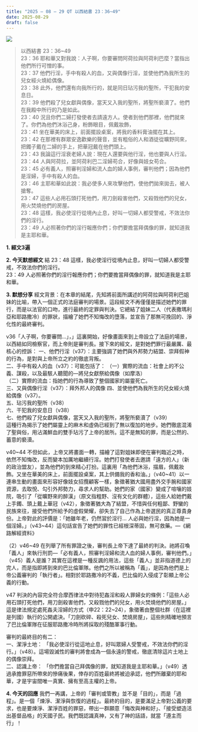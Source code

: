 ```yaml
---
title: "2025 – 08 – 29 QT 以西結書 23：36~49"
date: 2025-08-29
draft: false
---
```


![](/images/qt.jpg)
> 以西結書 23：36~49  
> 23：36 耶和華又對我說：人子啊，你要審問阿荷拉與阿荷利巴麼？當指出他們所行可憎的事。  
> 23：37 他們行淫，手中有殺人的血，又與偶像行淫，並使他們為我所生的兒女經火燒給偶像。  
> 23：38 此外，他們還有向我所行的，就是同日玷污我的聖所，干犯我的安息日。  
> 23：39 他們殺了兒女獻與偶像，當天又入我的聖所，將聖所褻瀆了。他們在我殿中所行的乃是如此。  
> 23：40 況且你們二婦打發使者去請遠方人。使者到他們那裡，他們就來了。你們為他們沐浴己身，粉飾眼目，佩戴妝飾，  
> 23：41 坐在華美的床上，前面擺設桌案，將我的香料膏油擺在其上。  
> 23：42 在那裡有群眾安逸歡樂的聲音，並有粗俗的人和酒徒從曠野同來，把鐲子戴在二婦的手上，把華冠戴在他們頭上。  
> 23：43 我論這行淫衰老婦人說：現在人還要與他行淫，他也要與人行淫。  
> 23：44 人與阿荷拉，並阿荷利巴二淫婦苟合，好像與妓女苟合。  
> 23：45 必有義人，照審判淫婦和流人血的婦人事例，審判他們；因為他們是淫婦，手中有殺人的血。  
> 23：46 主耶和華如此說：我必使多人來攻擊他們，使他們拋來拋去，被人搶奪。  
> 23：47 這些人必用石頭打死他們，用刀劍殺害他們，又殺戮他們的兒女，用火焚燒他們的房屋。  
> 23：48 這樣，我必使淫行從境內止息，好叫一切婦人都受警戒，不效法你們的淫行。  
> 23：49 人必照著你們的淫行報應你們；你們要擔當拜偶像的罪，就知道我是主耶和華。



**1. 經文3遍**

**2. 今天默想經文**
結 23：48 這樣，我必使淫行從境內止息，好叫一切婦人都受警戒，不效法你們的淫行。  
23：49 人必照著你們的淫行報應你們；你們要擔當拜偶像的罪，就知道我是主耶和華。

**3. 默想分享**
經文背景：在本章的結尾，先知將前面所講述的阿荷拉與阿荷利巴姐妹的比喻，帶入一個正式的法庭審判的場景。這段經文不再僅僅是描述她們的罪行，而是以法官的口吻，進行最終的定罪與判決。它總結了姐妹二人（代表撒瑪利亞和耶路撒冷）的罪狀，描繪了她們不知悔改的墮落，並宣告了那無可挽回的、淨化性的最終審判。

v36「人子啊，你要審問…」，」這裏開始，好像畫面來到上帝設立了法庭的場景，以西結如同檢察官，而上帝則是審判長。接下來的經文，是對她們罪行最嚴厲、最核心的控訴：
一、他們行淫（v37）：主要強調了她們與外邦勢力結盟、崇拜假神的行為，是對與上帝所立之約的徹底背叛。   
二、手中有殺人的血（v37）：可能包括了：
（一）實際的流血：社會上的不公義、謀殺，以及最駭人聽聞的—將兒女獻祭給偶像（如摩洛）  
（二）實際的流血：指她們的行為導致了整個國家的屬靈死亡。  
三、又與偶像行淫（v37）：拜外邦人的偶像
四、並使他們為我所生的兒女經火燒給偶像（v37）。  
五、玷污我的聖所（v38）  
六、干犯我的安息日（v38）  
七、他們殺了兒女獻與偶像，當天又入我的聖所，將聖所褻瀆了（v39）  
這種行為揭示了她們屬靈上的麻木和虛偽已經到了無以復加的地步。她們徹底混淆了聖與俗，用沾滿鮮血的雙手玷污了上帝的居所。這不是無知的罪，而是公然的、蓄意的褻瀆。

v40\~44 不但如此，上帝又將畫面一轉，描繪了這對姐妹即便在審判臨近之時，依然不知悔改，反而變本加厲地繼續行淫。她們打發使者去邀請「遠方的人」（新的政治盟友），並為他們的到來精心打扮。這裏用「為他們沐浴，描眉，佩戴妝飾。又坐在華美的床上，前面擺設桌案，其上供備我的香和油。」（v40\~41）以一連串生動的畫面來形容好像妓女招攬顧客一樣，象徵著猶大國用盡外交手腕和國家資源，去取悅、勾引外邦勢力，尋求人的幫助。她們的家（國家）變成了喧嚷的妓院，吸引了「從曠野來的醉漢」（原文指粗野、沒有文化的群體），這些人給她們戴上手鐲、頭上戴上華冠（v42），象徵著猶大為了結盟，不惜與任何粗鄙、野蠻的民族來往，接受他們所給予的虛假榮耀，卻失去了自己作為上帝選民的真正尊貴身份。上帝對此的評價是：「她雖年老，仍然習於淫行... 人必與她行淫，因為她是一個淫婦。」（v43\~44）這句話宣告了她們的罪性已經根深蒂固，無可救藥。—《網路解經資料》

（2）v46\~49 在列舉了所有罪證之後，審判長上帝下達了最終的判決。祂將召喚「義人」來執行刑罰—「必有義人，照審判淫婦和流人血的婦人事例，審判他們。」（v45）義人是誰？其實在這裡是一種反諷的用法，這些「義人」並非指道德上的完人，而是指即將到來的巴比倫軍隊。他們之所以被稱為「義」，是因為他們是上帝公義審判的「執行者」。相對於耶路撒冷的不義，巴比倫的入侵成了彰顯上帝公義的行動。

v47 判決的內容完全符合摩西律法中對待犯姦淫和殺人罪婦女的條例：「這些人必用石頭打死他們，用刀劍殺害他們，又殺戮他們的兒女，用火焚燒他們的房屋。」 這是律法規定處死姦夫淫婦的方式（申22：22\~24），象徵著由整個社群（在這裡是列國）執行的公開處決。「刀劍砍碎、殺死兒女、焚燒房屋」，這些則精確地預言了巴比倫軍隊在征服耶路撒冷時所將採取的殘酷軍事行動。

審判的最終目的有二：  
一、潔淨土地： 「我必使淫行從這地止息，好叫眾婦人受警戒，不效法你們的淫行。」（v48）。這場毀滅性的審判將會成為一個永遠的警戒，徹底清除這片土地上的偶像崇拜。  
二、認識上帝： 「你們擔當自己拜偶像的罪，就知道我是主耶和華。」（v49）透過承擔罪惡所帶來的慘痛後果，倖存的百姓最終將被迫承認，他們所離棄的耶和華，才是宇宙間唯一真實、擁有至高主權的上帝。  

**4. 今天的回應**
我們一再講，上帝的「審判或管教」並不是「目的」，而是「過程」。是一個「煉淨、潔淨與恢復的過程」。最終的目的，是要滿足上帝對公義的要求，也是要煉淨、潔淨百姓的罪惡，帶出一群願意「悔改與神和好」、「接受塑造活出基督品格」的天國子民。我們既認識真神，又有了神的話語，就當「遵主而行」！



